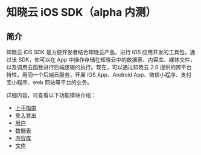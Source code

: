 # 知晓云 iOS SDK（alpha 内测）

## 简介

知晓云 iOS SDK 是方便开发者结合知晓云产品，进行 iOS 应用开发的工具包，通过该 SDK，你可以在 App 中操作存储在知晓云中的数据表、内容库、媒体文件，以及调用云函数进行后端逻辑的执行。现在，可以通过知晓云 2.0 提供的跨平台特性，用同一个后端云服务，开展 iOS App、Android App、微信小程序、支付宝小程序、web 网站等平台的业务。

详细内容，可查看以下功能模块介绍：

* [上手指南](./install.md)
* [登入登出](./user/auth.md)
* [用户](./user/account.md)
* [数据表](./schema/README.md)
* [内容库](./content/README.md)
* [文件](./file/README.md)